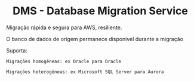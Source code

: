 <h1 align="center">DMS - Database Migration Service</h1>

Migração rápida e segura para AWS, resiliente.

O banco de dados de origem permanece disponível durante a migração

Suporta:

    Migrações homogêneas: ex Oracle para Oracle

    Migrações heterogêneas: ex Microsoft SQL Server para Aurora